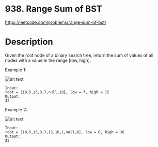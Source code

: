 # 938. Range Sum of BST

https://leetcode.com/problems/range-sum-of-bst/

# Description

Given the root node of a binary search tree, return the sum of values of all nodes with a value in the range [low, high].

Example 1:

![alt text](https://assets.leetcode.com/uploads/2020/11/05/bst1.jpg)
```
Input:
root = [10,5,15,3,7,null,18], low = 7, high = 15
Output:
32
```

Example 2:

![alt text](https://assets.leetcode.com/uploads/2020/11/05/bst2.jpg)
```
Input:
root = [10,5,15,3,7,13,18,1,null,6], low = 6, high = 10
Output:
23

```
